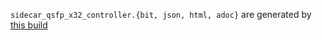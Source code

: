 `sidecar_qsfp_x32_controller.{bit, json, html, adoc}` are generated by
[this build](https://github.com/oxidecomputer/quartz/actions/runs/12240234140)
